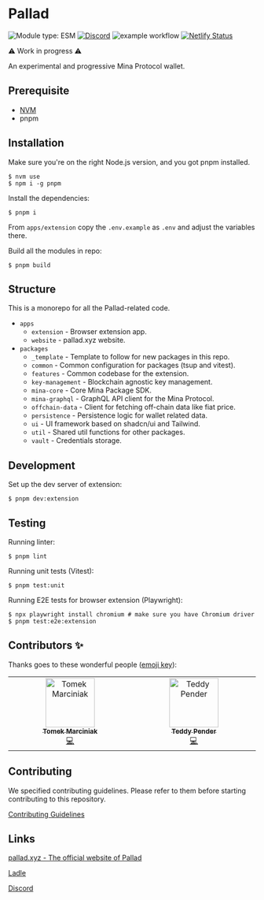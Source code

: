 # Pallad

![Module type: ESM](https://img.shields.io/badge/module%20type-esm-brightgreen)
[![Discord](https://img.shields.io/discord/1127906495409958953?label=Discord)](https://discord.gg/ExzzfTGUnB)
![example workflow](https://github.com/palladians/pallad/actions/workflows/apps-extension-ci.yml/badge.svg)
[![Netlify Status](https://api.netlify.com/api/v1/badges/6d459ab7-81f7-44f9-86ee-05ae72b451eb/deploy-status)](https://app.netlify.com/sites/pallad/deploys)

⚠️ Work in progress ⚠️

An experimental and progressive Mina Protocol wallet.

## Prerequisite

- [NVM](https://github.com/nvm-sh/nvm)
- pnpm

## Installation

Make sure you're on the right Node.js version, and you got pnpm installed.

```shell
$ nvm use
$ npm i -g pnpm
```

Install the dependencies:

```shell
$ pnpm i
```

From `apps/extension` copy the `.env.example` as `.env` and adjust the variables there.

Build all the modules in repo:

```shell
$ pnpm build
```

## Structure

This is a monorepo for all the Pallad-related code.

- `apps`
  - `extension` - Browser extension app.
  - `website` - pallad.xyz website.
- `packages`
  - `_template` - Template to follow for new packages in this repo.
  - `common` - Common configuration for packages (tsup and vitest).
  - `features` - Common codebase for the extension.
  - `key-management` - Blockchain agnostic key management.
  - `mina-core` - Core Mina Package SDK.
  - `mina-graphql` - GraphQL API client for the Mina Protocol.
  - `offchain-data` - Client for fetching off-chain data like fiat price.
  - `persistence` - Persistence logic for wallet related data.
  - `ui` - UI framework based on shadcn/ui and Tailwind.
  - `util` - Shared util functions for other packages.
  - `vault` - Credentials storage.

## Development

Set up the dev server of extension:

```shell
$ pnpm dev:extension
```

## Testing

Running linter:

```shell
$ pnpm lint
```

Running unit tests (Vitest):

```shell
$ pnpm test:unit
```

Running E2E tests for browser extension (Playwright):

```shell
$ npx playwright install chromium # make sure you have Chromium driver
$ pnpm test:e2e:extension
```

## Contributors ✨

Thanks goes to these wonderful people
([emoji key](https://allcontributors.org/docs/en/emoji-key)):

<a href="https://github.com/palladians/pallad/graphs/contributors">
<!-- ALL-CONTRIBUTORS-LIST:START - Do not remove or modify this section -->
<!-- prettier-ignore-start -->
<!-- markdownlint-disable -->
<table>
  <tbody>
    <tr>
      <td align="center" valign="top" width="14.28%"><a href="https://github.com/mrcnk"><img src="https://avatars.githubusercontent.com/u/16132011?v=4?s=100" width="100px;" alt="Tomek Marciniak"/><br /><sub><b>Tomek Marciniak</b></sub></a><br /><a href="https://github.com/palladians/pallad/commits?author=mrcnk" title="Code">💻</a></td>
      <td align="center" valign="top" width="14.28%"><a href="https://github.com/teddyjfpender"><img src="https://avatars.githubusercontent.com/u/92999717?v=4?s=100" width="100px;" alt="Teddy Pender"/><br /><sub><b>Teddy Pender</b></sub></a><br /><a href="https://github.com/palladians/pallad/commits?author=teddyjfpender" title="Code">💻</a></td>
    </tr>
  </tbody>
</table>

<!-- markdownlint-restore -->
<!-- prettier-ignore-end -->

<!-- ALL-CONTRIBUTORS-LIST:END -->
</a>

## Contributing

We specified contributing guidelines. Please refer to them before starting contributing to this repository.

[Contributing Guidelines](https://github.com/palladians/pallad/blob/main/CONTRIBUTING.md)

## Links

[pallad.xyz - The official website of Pallad](https://pallad.xyz/)

[Ladle](https://palladians.github.io/pallad/)

[Discord](https://discord.gg/ExzzfTGUnB)

